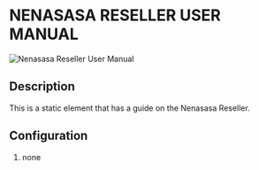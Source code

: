 # NENASASA RESELLER USER MANUAL

![Nenasasa Reseller User Manual](https://i.postimg.cc/442Gcw9v/reseller.png)

## Description

This is a static element that has a guide on the Nenasasa Reseller.

## Configuration

1. none
